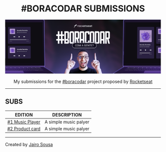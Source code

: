 <h1 align="center"> #BORACODAR SUBMISSIONS </h1>

<a href="https://boracodar.dev/"><img src="./.github/cover.png"></a>

<p align="center">My submissions for the 
<a href="https://boracodar.dev/">#boracodar</a> 
project proposed by 
<a href="https://www.rocketseat.com.br/">Rocketseat</a> 
</p>

---

## SUBS

| EDITION |      DESCRIPTION      |
| :-----: | :-------------------: |
|    <a href="https://github.com/jairo-sousa/devinho-player">#1 Music Player</a>    | A simple music palyer |
|    <a href="https://github.com/jairo-sousa/boracodar-2-store">#2 Product card</a>    | A simple music palyer |

---

Created by [Jairo Sousa](https://github.com/jairo-sousa)
